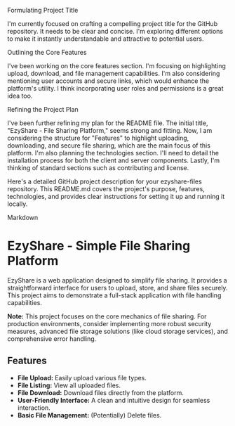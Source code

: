 Formulating Project Title

I'm currently focused on crafting a compelling project title for the GitHub repository. It needs to be clear and concise. I'm exploring different options to make it instantly understandable and attractive to potential users.

Outlining the Core Features

I've been working on the core features section. I'm focusing on highlighting upload, download, and file management capabilities. I'm also considering mentioning user accounts and secure links, which would enhance the platform's utility. I think incorporating user roles and permissions is a great idea too.

Refining the Project Plan

I've been further refining my plan for the README file. The initial title, "EzyShare - File Sharing Platform," seems strong and fitting. Now, I am considering the structure for "Features" to highlight uploading, downloading, and secure file sharing, which are the main focus of this platform. I'm also planning the technologies section. I'll need to detail the installation process for both the client and server components. Lastly, I'm thinking of standard sections such as contributing and license.

Here's a detailed GitHub project description for your ezyshare-files repository. This README.md covers the project's purpose, features, technologies, and provides clear instructions for setting it up and running it locally.

Markdown

# EzyShare - Simple File Sharing Platform

EzyShare is a web application designed to simplify file sharing. It provides a straightforward interface for users to upload, store, and share files securely. This project aims to demonstrate a full-stack application with file handling capabilities.

**Note:** This project focuses on the core mechanics of file sharing. For production environments, consider implementing more robust security measures, advanced file storage solutions (like cloud storage services), and comprehensive error handling.

## Features

* **File Upload:** Easily upload various file types.
* **File Listing:** View all uploaded files.
* **File Download:** Download files directly from the platform.
* **User-Friendly Interface:** A clean and intuitive design for seamless interaction.
* **Basic File Management:** (Potentially) Delete files.
